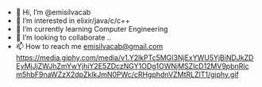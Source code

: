 - 👋 Hi, I’m @emisilvacab
- 👀 I’m interested in elixir/java/c/c++
- 🌱 I’m currently learning Computer Engineering
- 💞️ I’m looking to collaborate ..
- 📫 How to reach me emisilvacab@gmail.com
https://media.giphy.com/media/v1.Y2lkPTc5MGI3NjExYWU5YjBiNDJkZDEyMjJjZWJhZmYwYjhiY2E5ZDczNGY1ODg1OWNjMSZlcD12MV9pbnRlcm5hbF9naWZzX2dpZklkJmN0PWc/cRHgphdnVZMtRLZlT1/giphy.gif
